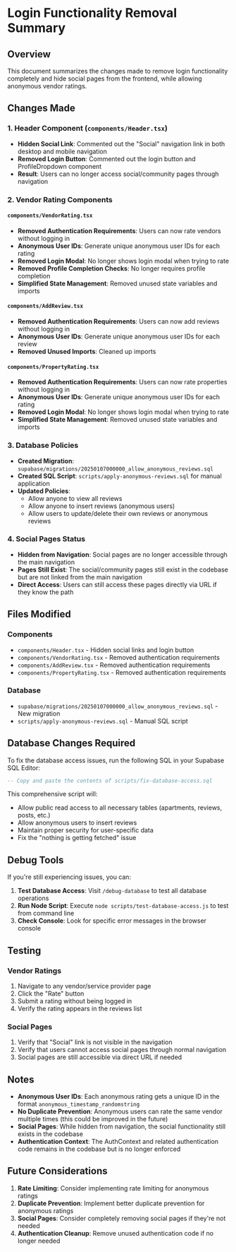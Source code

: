 # Login Functionality Removal Summary

## Overview
This document summarizes the changes made to remove login functionality completely and hide social pages from the frontend, while allowing anonymous vendor ratings.

## Changes Made

### 1. Header Component (`components/Header.tsx`)
- **Hidden Social Link**: Commented out the "Social" navigation link in both desktop and mobile navigation
- **Removed Login Button**: Commented out the login button and ProfileDropdown component
- **Result**: Users can no longer access social/community pages through navigation

### 2. Vendor Rating Components

#### `components/VendorRating.tsx`
- **Removed Authentication Requirements**: Users can now rate vendors without logging in
- **Anonymous User IDs**: Generate unique anonymous user IDs for each rating
- **Removed Login Modal**: No longer shows login modal when trying to rate
- **Removed Profile Completion Checks**: No longer requires profile completion
- **Simplified State Management**: Removed unused state variables and imports

#### `components/AddReview.tsx`
- **Removed Authentication Requirements**: Users can now add reviews without logging in
- **Anonymous User IDs**: Generate unique anonymous user IDs for each review
- **Removed Unused Imports**: Cleaned up imports

#### `components/PropertyRating.tsx`
- **Removed Authentication Requirements**: Users can now rate properties without logging in
- **Anonymous User IDs**: Generate unique anonymous user IDs for each rating
- **Removed Login Modal**: No longer shows login modal when trying to rate
- **Simplified State Management**: Removed unused state variables and imports

### 3. Database Policies
- **Created Migration**: `supabase/migrations/20250107000000_allow_anonymous_reviews.sql`
- **Created SQL Script**: `scripts/apply-anonymous-reviews.sql` for manual application
- **Updated Policies**: 
  - Allow anyone to view all reviews
  - Allow anyone to insert reviews (anonymous users)
  - Allow users to update/delete their own reviews or anonymous reviews

### 4. Social Pages Status
- **Hidden from Navigation**: Social pages are no longer accessible through the main navigation
- **Pages Still Exist**: The social/community pages still exist in the codebase but are not linked from the main navigation
- **Direct Access**: Users can still access these pages directly via URL if they know the path

## Files Modified

### Components
- `components/Header.tsx` - Hidden social links and login button
- `components/VendorRating.tsx` - Removed authentication requirements
- `components/AddReview.tsx` - Removed authentication requirements  
- `components/PropertyRating.tsx` - Removed authentication requirements

### Database
- `supabase/migrations/20250107000000_allow_anonymous_reviews.sql` - New migration
- `scripts/apply-anonymous-reviews.sql` - Manual SQL script

## Database Changes Required

To fix the database access issues, run the following SQL in your Supabase SQL Editor:

```sql
-- Copy and paste the contents of scripts/fix-database-access.sql
```

This comprehensive script will:
- Allow public read access to all necessary tables (apartments, reviews, posts, etc.)
- Allow anonymous users to insert reviews
- Maintain proper security for user-specific data
- Fix the "nothing is getting fetched" issue

## Debug Tools

If you're still experiencing issues, you can:

1. **Test Database Access**: Visit `/debug-database` to test all database operations
2. **Run Node Script**: Execute `node scripts/test-database-access.js` to test from command line
3. **Check Console**: Look for specific error messages in the browser console

## Testing

### Vendor Ratings
1. Navigate to any vendor/service provider page
2. Click the "Rate" button
3. Submit a rating without being logged in
4. Verify the rating appears in the reviews list

### Social Pages
1. Verify that "Social" link is not visible in the navigation
2. Verify that users cannot access social pages through normal navigation
3. Social pages are still accessible via direct URL if needed

## Notes

- **Anonymous User IDs**: Each anonymous rating gets a unique ID in the format `anonymous_timestamp_randomstring`
- **No Duplicate Prevention**: Anonymous users can rate the same vendor multiple times (this could be improved in the future)
- **Social Pages**: While hidden from navigation, the social functionality still exists in the codebase
- **Authentication Context**: The AuthContext and related authentication code remains in the codebase but is no longer enforced

## Future Considerations

1. **Rate Limiting**: Consider implementing rate limiting for anonymous ratings
2. **Duplicate Prevention**: Implement better duplicate prevention for anonymous ratings
3. **Social Pages**: Consider completely removing social pages if they're not needed
4. **Authentication Cleanup**: Remove unused authentication code if no longer needed 